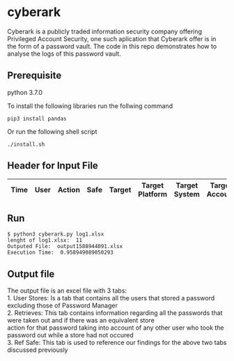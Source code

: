 # cyberark
Cyberark is a publicly traded information security company offering Privileged Account Security, one such aplication that Cyberark offer is in the form of a password vault. The code in this repo demonstrates how to analyse the logs of this password vault.

## Prerequisite
python 3.7.0

To install the following libraries run the follwing command

    pip3 install pandas
Or run the following shell script

    ./install.sh
## Header for Input File

| Time  | User | Action | Safe | Target | Target Platform | Target System | Target Account | New Target | Reason | Alert | Request ID | Client ID |
| ----- | ---- | ------ | ---- | ------ | --------------- | ------------- | -------------- | ---------- | ------ | ----- | ---------- | ------------ | 
    
## Run
    $ python3 cyberark.py log1.xlsx
    lenght of log1.xlsx:  11
    Outputed File:  output1588944091.xlsx
    Execution Time:  0.958949089050293
    
## Output file

The output file is an excel file with 3 tabs:<br/>
    1. User Stores: Is a tab that contains all the users that stored a password excluding those of Password Manager<br/>
    2. Retrieves: This tab contains information regarding all the passwords that were taken out and if there was an equivalent      store<br/>
       action for that password taking into account of any other user who took the password out while a store had not occured<br/>
    3. Ref Safe: This tab is used to reference our findings for the above two tabs discussed previously
    
    
